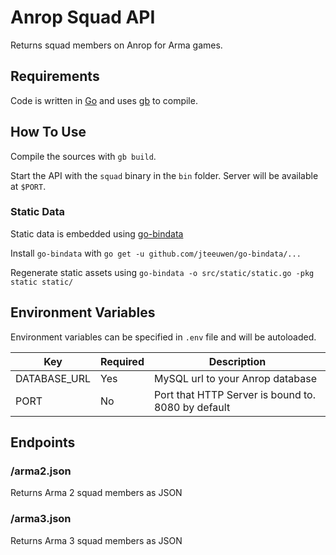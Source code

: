 # Anrop Squad API

Returns squad members on Anrop for Arma games.

## Requirements

Code is written in [Go](https://golang.org/) and uses [gb](https://getgb.io/) to compile.

## How To Use

Compile the sources with `gb build`.

Start the API with the `squad` binary in the `bin` folder.
Server will be available at `$PORT`.

### Static Data

Static data is embedded using [go-bindata](https://github.com/jteeuwen/go-bindata)

Install `go-bindata` with `go get -u github.com/jteeuwen/go-bindata/...`

Regenerate static assets using `go-bindata -o src/static/static.go -pkg static static/`

## Environment Variables

Environment variables can be specified in `.env` file and will be autoloaded.

| Key | Required | Description |
| --- | -------- | ----------- |
| DATABASE_URL | Yes | MySQL url to your Anrop database |
| PORT | No | Port that HTTP Server is bound to. 8080 by default |

## Endpoints

### /arma2.json

Returns Arma 2 squad members as JSON

### /arma3.json

Returns Arma 3 squad members as JSON

